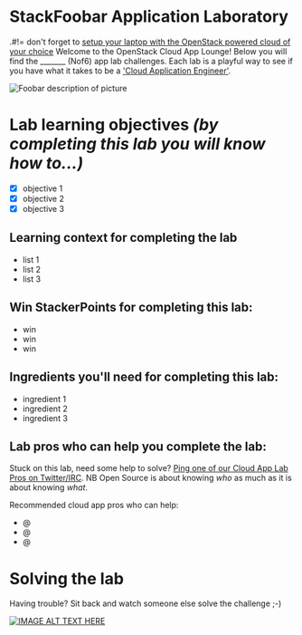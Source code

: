 # StackFoobar Application Laboratory

.#!= don't forget to [setup your laptop with the OpenStack powered cloud of your choice](/prereq)
Welcome to the OpenStack Cloud App Lounge!  Below you will find the _______ (Nof6) app lab challenges.  Each lab is a playful way to see if you have what it takes to be a ['Cloud Application Engineer'](/cloud-application-engineer.md). 

![Foobar description of picture](https://foobar.png)

# Lab learning objectives _(by completing this lab you will know how to...)_
 - [x] objective 1
 - [x] objective 2
 - [x] objective 3

## Learning context for completing the lab
 - list 1
 - list 2
 - list 3

## Win StackerPoints for completing this lab:
  - win
  - win
  - win

## Ingredients you'll need for completing this lab:
  - ingredient 1
  - ingredient 2
  - ingredient 3

## Lab pros who can help you complete the lab:
Stuck on this lab, need some help to solve?  [Ping one of our Cloud App Lab Pros on Twitter/IRC](https://docs.google.com/presentation/d/1RBtAOjxmUh97fXrJlowvqVNmq2-8FxvBIHx2Dts1Jh8/pub?start=true&loop=false&delayms=2000). NB Open Source is about knowing *who* as much as it is about knowing *what*.

Recommended cloud app pros who can help:
 - @
 - @
 - @
 
# Solving the lab
Having trouble?  Sit back and watch someone else solve the challenge ;-)

[![IMAGE ALT TEXT HERE](http://img.youtube.com/vi/YOUTUBE_VIDEO_ID_HERE/0.jpg)](http://www.youtube.com/watch?v=YOUTUBE_VIDEO_ID_HERE)

